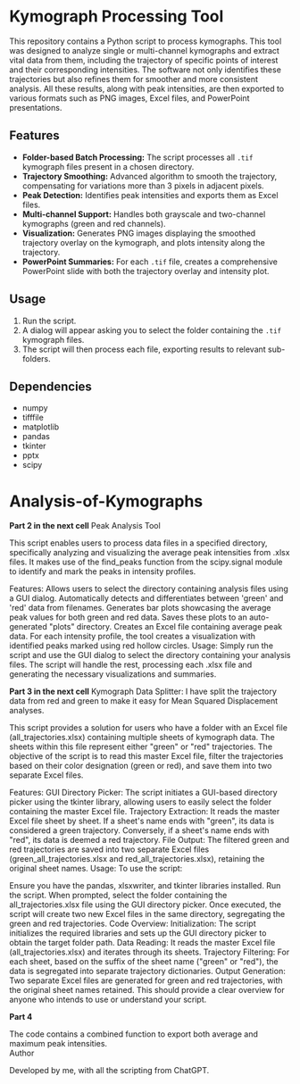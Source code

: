 # Kymograph Processing Tool

This repository contains a Python script to process kymographs. This tool was designed to analyze single or multi-channel kymographs and extract vital data from them, including the trajectory of specific points of interest and their corresponding intensities. The software not only identifies these trajectories but also refines them for smoother and more consistent analysis. All these results, along with peak intensities, are then exported to various formats such as PNG images, Excel files, and PowerPoint presentations.

## Features

- **Folder-based Batch Processing:** The script processes all `.tif` kymograph files present in a chosen directory.
- **Trajectory Smoothing:** Advanced algorithm to smooth the trajectory, compensating for variations more than 3 pixels in adjacent pixels.
- **Peak Detection:** Identifies peak intensities and exports them as Excel files.
- **Multi-channel Support:** Handles both grayscale and two-channel kymographs (green and red channels).
- **Visualization:** Generates PNG images displaying the smoothed trajectory overlay on the kymograph, and plots intensity along the trajectory.
- **PowerPoint Summaries:** For each `.tif` file, creates a comprehensive PowerPoint slide with both the trajectory overlay and intensity plot.

## Usage

1. Run the script.
2. A dialog will appear asking you to select the folder containing the `.tif` kymograph files.
3. The script will then process each file, exporting results to relevant sub-folders.

## Dependencies

- numpy
- tifffile
- matplotlib
- pandas
- tkinter
- pptx
- scipy

# Analysis-of-Kymographs

**Part 2 in the next cell**
Peak Analysis Tool

This script enables users to process data files in a specified directory, specifically analyzing and visualizing the average peak intensities from .xlsx files. It makes use of the find_peaks function from the scipy.signal module to identify and mark the peaks in intensity profiles.

Features:
Allows users to select the directory containing analysis files using a GUI dialog.
Automatically detects and differentiates between 'green' and 'red' data from filenames.
Generates bar plots showcasing the average peak values for both green and red data.
Saves these plots to an auto-generated "plots" directory.
Creates an Excel file containing average peak data.
For each intensity profile, the tool creates a visualization with identified peaks marked using red hollow circles.
Usage:
Simply run the script and use the GUI dialog to select the directory containing your analysis files. The script will handle the rest, processing each .xlsx file and generating the necessary visualizations and summaries.

**Part 3 in the next cell**
Kymograph Data Splitter: I have split the trajectory data from red and green to make it easy for Mean Squared Displacement analyses. 

This script provides a solution for users who have a folder with an Excel file (all_trajectories.xlsx) containing multiple sheets of kymograph data. The sheets within this file represent either "green" or "red" trajectories. The objective of the script is to read this master Excel file, filter the trajectories based on their color designation (green or red), and save them into two separate Excel files.

Features:
GUI Directory Picker: The script initiates a GUI-based directory picker using the tkinter library, allowing users to easily select the folder containing the master Excel file.
Trajectory Extraction: It reads the master Excel file sheet by sheet. If a sheet's name ends with "green", its data is considered a green trajectory. Conversely, if a sheet's name ends with "red", its data is deemed a red trajectory.
File Output: The filtered green and red trajectories are saved into two separate Excel files (green_all_trajectories.xlsx and red_all_trajectories.xlsx), retaining the original sheet names.
Usage:
To use the script:

Ensure you have the pandas, xlsxwriter, and tkinter libraries installed.
Run the script.
When prompted, select the folder containing the all_trajectories.xlsx file using the GUI directory picker.
Once executed, the script will create two new Excel files in the same directory, segregating the green and red trajectories.
Code Overview:
Initialization: The script initializes the required libraries and sets up the GUI directory picker to obtain the target folder path.
Data Reading: It reads the master Excel file (all_trajectories.xlsx) and iterates through its sheets.
Trajectory Filtering: For each sheet, based on the suffix of the sheet name ("green" or "red"), the data is segregated into separate trajectory dictionaries.
Output Generation: Two separate Excel files are generated for green and red trajectories, with the original sheet names retained.
This should provide a clear overview for anyone who intends to use or understand your script.

**Part 4**

The code contains a combined function to export both average and maximum peak intensities.  
Author

Developed by me, with all the scripting from ChatGPT.
